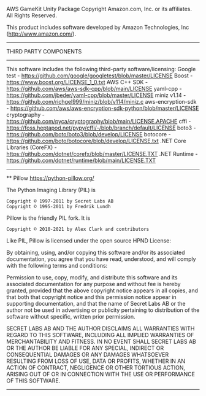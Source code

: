 AWS GameKit Unity Package
Copyright Amazon.com, Inc. or its affiliates. All Rights Reserved.

This product includes software developed by
Amazon Technologies, Inc (http://www.amazon.com/).

**********************
THIRD PARTY COMPONENTS
**********************
This software includes the following third-party software/licensing:
Google test - https://github.com/google/googletest/blob/master/LICENSE
Boost - https://www.boost.org/LICENSE_1_0.txt
AWS C++ SDK - https://github.com/aws/aws-sdk-cpp/blob/main/LICENSE
yaml-cpp -https://github.com/jbeder/yaml-cpp/blob/master/LICENSE
miniz v1.14 - https://github.com/richgel999/miniz/blob/v114/miniz.c
aws-encryption-sdk - https://github.com/aws/aws-encryption-sdk-python/blob/master/LICENSE
cryptography - https://github.com/pyca/cryptography/blob/main/LICENSE.APACHE
cffi - https://foss.heptapod.net/pypy/cffi/-/blob/branch/default/LICENSE
boto3 - https://github.com/boto/boto3/blob/develop/LICENSE
botocore - https://github.com/boto/botocore/blob/develop/LICENSE.txt
.NET Core Libraries (CoreFX) - https://github.com/dotnet/corefx/blob/master/LICENSE.TXT
.NET Runtime - https://github.com/dotnet/runtime/blob/main/LICENSE.TXT

----------------

** Pillow https://python-pillow.org/

The Python Imaging Library (PIL) is

    Copyright © 1997-2011 by Secret Labs AB
    Copyright © 1995-2011 by Fredrik Lundh

Pillow is the friendly PIL fork. It is

    Copyright © 2010-2021 by Alex Clark and contributors

Like PIL, Pillow is licensed under the open source HPND License:

By obtaining, using, and/or copying this software and/or its associated
documentation, you agree that you have read, understood, and will comply
with the following terms and conditions:

Permission to use, copy, modify, and distribute this software and its
associated documentation for any purpose and without fee is hereby granted,
provided that the above copyright notice appears in all copies, and that
both that copyright notice and this permission notice appear in supporting
documentation, and that the name of Secret Labs AB or the author not be
used in advertising or publicity pertaining to distribution of the software
without specific, written prior permission.

SECRET LABS AB AND THE AUTHOR DISCLAIMS ALL WARRANTIES WITH REGARD TO THIS
SOFTWARE, INCLUDING ALL IMPLIED WARRANTIES OF MERCHANTABILITY AND FITNESS.
IN NO EVENT SHALL SECRET LABS AB OR THE AUTHOR BE LIABLE FOR ANY SPECIAL,
INDIRECT OR CONSEQUENTIAL DAMAGES OR ANY DAMAGES WHATSOEVER RESULTING FROM
LOSS OF USE, DATA OR PROFITS, WHETHER IN AN ACTION OF CONTRACT, NEGLIGENCE
OR OTHER TORTIOUS ACTION, ARISING OUT OF OR IN CONNECTION WITH THE USE OR
PERFORMANCE OF THIS SOFTWARE.

----------------
